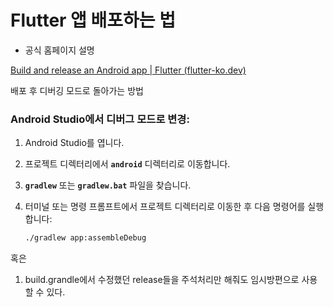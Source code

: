 # Flutter 앱 배포하는 법

- 공식 홈페이지 설명

[Build and release an Android app | Flutter (flutter-ko.dev)](https://flutter-ko.dev/deployment/android)

배포 후 디버깅 모드로 돌아가는 방법

### **Android Studio에서 디버그 모드로 변경:**

1. Android Studio를 엽니다.
2. 프로젝트 디렉터리에서 **`android`** 디렉터리로 이동합니다.
3. **`gradlew`** 또는 **`gradlew.bat`** 파일을 찾습니다.
4. 터미널 또는 명령 프롬프트에서 프로젝트 디렉터리로 이동한 후 다음 명령어를 실행합니다:
    
    ```bash
    ./gradlew app:assembleDebug
    
    ```
    

혹은

1. build.grandle에서 수정했던 release들을 주석처리만 해줘도 임시방편으로 사용할 수 있다.

